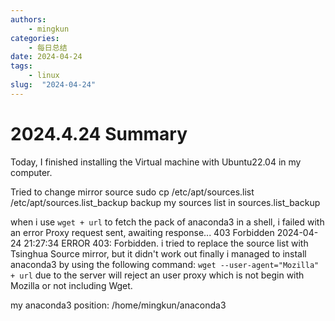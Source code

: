 ```yaml
---
authors:
    - mingkun
categories:
    - 每日总结
date: 2024-04-24
tags:
    - linux
slug:  "2024-04-24"
---
```

# 2024.4.24 Summary

Today, I finished installing the Virtual machine with Ubuntu22.04 in my computer.

<!-- more -->

Tried to change mirror source
sudo cp /etc/apt/sources.list /etc/apt/sources.list_backup
backup my sources list in sources.list_backup

when i use `wget + url` to fetch the pack of anaconda3 in a shell, i failed with an error
Proxy request sent, awaiting response... 403 Forbidden 2024-04-24 21:27:34 ERROR 403: Forbidden.
i tried to replace the source list with Tsinghua Source mirror, but it didn't work out
finally i managed to install anaconda3 by using the following command:
`wget --user-agent="Mozilla" + url`
due to the server will reject an user proxy which is not begin with Mozilla or not including Wget.

my anaconda3 position:
/home/mingkun/anaconda3